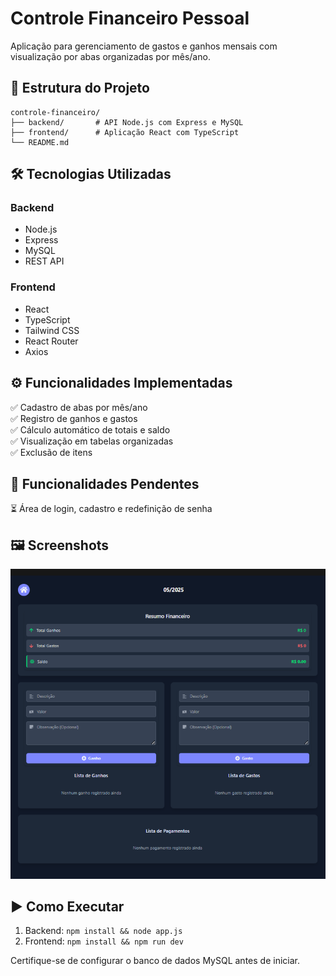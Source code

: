 # Controle Financeiro Pessoal

Aplicação para gerenciamento de gastos e ganhos mensais com visualização por abas organizadas por mês/ano.

## 📁 Estrutura do Projeto

```
controle-financeiro/
├── backend/       # API Node.js com Express e MySQL
├── frontend/      # Aplicação React com TypeScript
└── README.md
```

## 🛠️ Tecnologias Utilizadas

### Backend
- Node.js
- Express
- MySQL
- REST API

### Frontend
- React
- TypeScript
- Tailwind CSS
- React Router
- Axios

## ⚙️ Funcionalidades Implementadas

✅ Cadastro de abas por mês/ano  
✅ Registro de ganhos e gastos  
✅ Cálculo automático de totais e saldo  
✅ Visualização em tabelas organizadas  
✅ Exclusão de itens  

## 🚧 Funcionalidades Pendentes
 
⏳ Área de login, cadastro e redefinição de senha 

## 🖼️ Screenshots
<img src="./frontend/public/interface.png">

## ▶️ Como Executar

1. Backend: `npm install && node app.js`
2. Frontend: `npm install && npm run dev`

Certifique-se de configurar o banco de dados MySQL antes de iniciar.